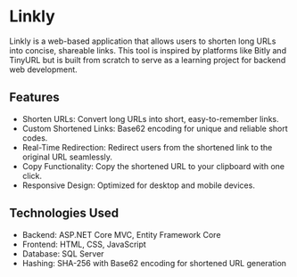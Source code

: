 # Linkly
Linkly is a web-based application that allows users to shorten long URLs into concise,
shareable links. This tool is inspired by platforms like Bitly and TinyURL 
but is built from scratch to serve as a learning project for backend web development.

## Features
- Shorten URLs: Convert long URLs into short, easy-to-remember links.
- Custom Shortened Links: Base62 encoding for unique and reliable short codes.
- Real-Time Redirection: Redirect users from the shortened link to the original URL seamlessly.
- Copy Functionality: Copy the shortened URL to your clipboard with one click.
- Responsive Design: Optimized for desktop and mobile devices.

## Technologies Used
- Backend: ASP.NET Core MVC, Entity Framework Core
- Frontend: HTML, CSS, JavaScript
- Database: SQL Server
- Hashing: SHA-256 with Base62 encoding for shortened URL generation